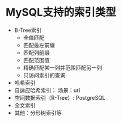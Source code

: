 # MySQL支持的索引类型

- B-Tree索引
  - 全值匹配
  - 匹配最左前缀
  - 匹配列前缀
  - 匹配范围值
  - 精确匹配某一列并范围匹配另一列
  - 只访问索引的查询
- 哈希索引
- 自适应哈希索引： 场景：url
- 空间数据索引（R-Tree）: PostgreSQL
- 全文索引
- 其他：分形树索引等
